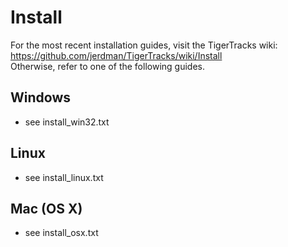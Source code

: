# Install
For the most recent installation guides, visit the TigerTracks wiki: https://github.com/jerdman/TigerTracks/wiki/Install  
Otherwise, refer to one of the following guides. 

## Windows
* see install_win32.txt

## Linux
* see install_linux.txt

## Mac (OS X)
* see install_osx.txt

